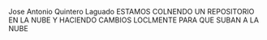 Jose Antonio Quintero Laguado
ESTAMOS COLNENDO UN REPOSITORIO EN LA NUBE Y HACIENDO CAMBIOS LOCLMENTE PARA QUE SUBAN A LA NUBE
